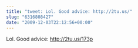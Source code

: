 ```yaml
---
title: "tweet: Lol. Good advice: http://2tu.us/"
slug: "6316808427"
date: "2009-12-03T22:12:56+00:00"
---
```

Lol. Good advice: http://2tu.us/173p